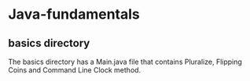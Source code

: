 # Java-fundamentals

## basics directory
The basics directory has a Main.java file that contains Pluralize, Flipping Coins and Command Line Clock method.

